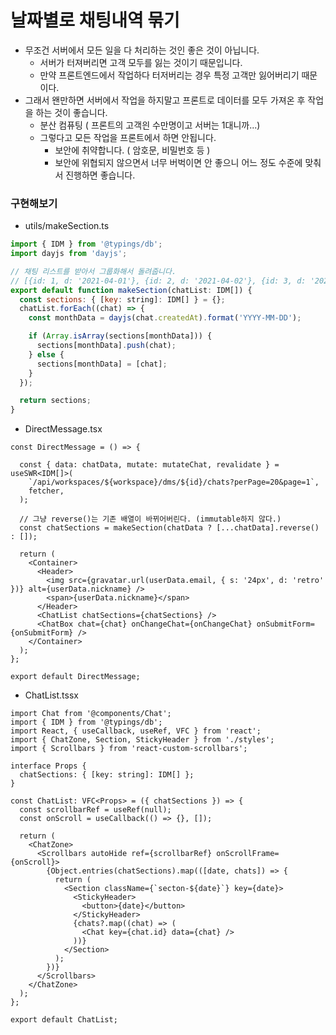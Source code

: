 # 날짜별로 채팅내역 묶기

- 무조건 서버에서 모든 일을 다 처리하는 것인 좋은 것이 아닙니다.
  - 서버가 터져버리면 고객 모두를 잃는 것이기 때문입니다.
  - 만약 프론트엔드에서 작업하다 터저버리는 경우 특정 고객만 잃어버리기 때문이다.
- 그래서 왠만하면 서버에서 작업을 하지말고 프론트로 데이터를 모두 가져온 후 작업을 하는 것이 좋습니다.
  - 분산 컴퓨팅 ( 프론트의 고객읜 수만명이고 서버는 1대니까...)
  - 그렇다고 모든 작업을 프론트에서 하면 안됩니다.
    - 보안에 취약합니다. ( 암호문, 비밀번호 등 )
    - 보안에 위협되지 않으면서 너무 버벅이면 안 좋으니 어느 정도 수준에 맞춰서 진행하면 좋습니다.



### 구현해보기

- utils/makeSection.ts

```js
import { IDM } from '@typings/db';
import dayjs from 'dayjs';

// 채팅 리스트를 받아서 그룹화해서 돌려줍니다.
// [{id: 1, d: '2021-04-01'}, {id: 2, d: '2021-04-02'}, {id: 3, d: '2021-04-03'}]
export default function makeSection(chatList: IDM[]) {
  const sections: { [key: string]: IDM[] } = {};
  chatList.forEach((chat) => {
    const monthData = dayjs(chat.createdAt).format('YYYY-MM-DD');

    if (Array.isArray(sections[monthData])) {
      sections[monthData].push(chat);
    } else {
      sections[monthData] = [chat];
    }
  });

  return sections;
}
```

- DirectMessage.tsx

```tsx
const DirectMessage = () => {

  const { data: chatData, mutate: mutateChat, revalidate } = useSWR<IDM[]>(
    `/api/workspaces/${workspace}/dms/${id}/chats?perPage=20&page=1`,
    fetcher,
  );

  // 그냥 reverse()는 기존 배열이 바뀌어버린다. (immutable하지 않다.)
  const chatSections = makeSection(chatData ? [...chatData].reverse() : []);

  return (
    <Container>
      <Header>
        <img src={gravatar.url(userData.email, { s: '24px', d: 'retro' })} alt={userData.nickname} />
        <span>{userData.nickname}</span>
      </Header>
      <ChatList chatSections={chatSections} />
      <ChatBox chat={chat} onChangeChat={onChangeChat} onSubmitForm={onSubmitForm} />
    </Container>
  );
};

export default DirectMessage;
```

- ChatList.tssx

```tsx
import Chat from '@components/Chat';
import { IDM } from '@typings/db';
import React, { useCallback, useRef, VFC } from 'react';
import { ChatZone, Section, StickyHeader } from './styles';
import { Scrollbars } from 'react-custom-scrollbars';

interface Props {
  chatSections: { [key: string]: IDM[] };
}

const ChatList: VFC<Props> = ({ chatSections }) => {
  const scrollbarRef = useRef(null);
  const onScroll = useCallback(() => {}, []);

  return (
    <ChatZone>
      <Scrollbars autoHide ref={scrollbarRef} onScrollFrame={onScroll}>
        {Object.entries(chatSections).map(([date, chats]) => {
          return (
            <Section className={`secton-${date}`} key={date}>
              <StickyHeader>
                <button>{date}</button>
              </StickyHeader>
              {chats?.map((chat) => (
                <Chat key={chat.id} data={chat} />
              ))}
            </Section>
          );
        })}
      </Scrollbars>
    </ChatZone>
  );
};

export default ChatList;
```

